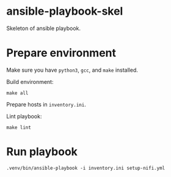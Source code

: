 # ansible-playbook-skel

Skeleton of ansible playbook.


# Prepare environment

Make sure you have `python3`, `gcc`, and `make` installed.

Build environment:
```
make all
```

Prepare hosts in `inventory.ini`.

Lint playbook:
```
make lint
```


# Run playbook

```
.venv/bin/ansible-playbook -i inventory.ini setup-nifi.yml
```
